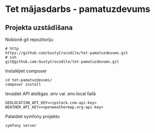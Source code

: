 # Tet mājasdarbs - pamatuzdevums
## Projekta uzstādīšana
Noklonē git repozitoriju
```
# http
https://github.com/GustyCrocodile/tet-pamatuzdevums.git
# ssh
git@github.com:GustyCrocodile/tet-pamatuzdevums.git
```
Instalējiet composer
```
cd tet-pamatuzdevums/
composer install
```
Ievadiet API atslēgas .env vai .env.local failā
```
GEOLOCATION_API_KEY=<ipstack.com-api-key>
WEATHER_API_KEY=<openweathermap.org-api-key>
```
Palaidiet symfony projektu
```
symfony server
```